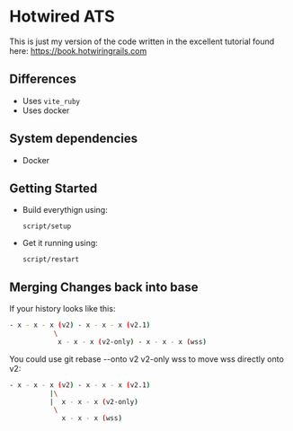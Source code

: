 # Hotwired ATS

This is just my version of the code written in the excellent tutorial found here: https://book.hotwiringrails.com

## Differences

* Uses `vite_ruby`
* Uses docker

## System dependencies

* Docker

## Getting Started

* Build everythign using:

  `script/setup`

* Get it running using:

  `script/restart`


## Merging Changes back into base

If your history looks like this:

```sh
- x - x - x (v2) - x - x - x (v2.1)
           \
            x - x - x (v2-only) - x - x - x (wss)
```

You could use git rebase --onto v2 v2-only wss to move wss directly onto v2:

```sh
- x - x - x (v2) - x - x - x (v2.1)
          |\
          |  x - x - x (v2-only)
           \
             x - x - x (wss)
```
